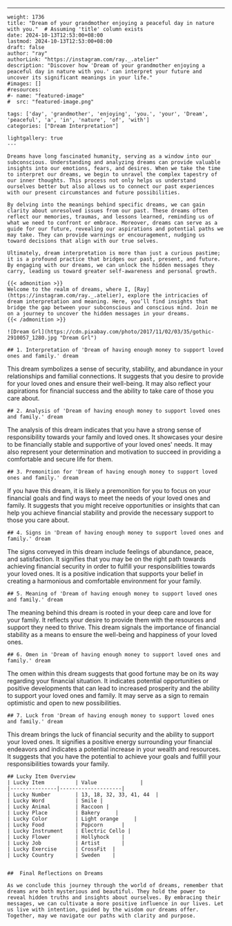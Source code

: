 ---
    weight: 1736
    title: "Dream of your grandmother enjoying a peaceful day in nature with you."  # Assuming 'title' column exists
    date: 2024-10-13T12:53:00+08:00
    lastmod: 2024-10-13T12:53:00+08:00
    draft: false
    author: "ray"
    authorLink: "https://instagram.com/ray._.atelier"
    description: "Discover how 'Dream of your grandmother enjoying a peaceful day in nature with you.' can interpret your future and uncover its significant meanings in your life."
    #images: []
    #resources:
    #- name: "featured-image"
    #  src: "featured-image.png"
    
    tags: ['day', 'grandmother', 'enjoying', 'you.', 'your', 'Dream', 'peaceful', 'a', 'in', 'nature', 'of', 'with']
    categories: ["Dream Interpretation"]
    
    lightgallery: true
    ---
    
    Dreams have long fascinated humanity, serving as a window into our subconscious. Understanding and analyzing dreams can provide valuable insights into our emotions, fears, and desires. When we take the time to interpret our dreams, we begin to unravel the complex tapestry of our inner thoughts. This process not only helps us understand ourselves better but also allows us to connect our past experiences with our present circumstances and future possibilities.
    
    By delving into the meanings behind specific dreams, we can gain clarity about unresolved issues from our past. These dreams often reflect our memories, traumas, and lessons learned, reminding us of what we need to confront or embrace. Moreover, dreams can serve as a guide for our future, revealing our aspirations and potential paths we may take. They can provide warnings or encouragement, nudging us toward decisions that align with our true selves.
    
    Ultimately, dream interpretation is more than just a curious pastime; it is a profound practice that bridges our past, present, and future. By engaging with our dreams, we can unlock the hidden messages they carry, leading us toward greater self-awareness and personal growth.
    
    {{< admonition >}}
    Welcome to the realm of dreams, where I, [Ray](https://instagram.com/ray._.atelier), explore the intricacies of dream interpretation and meaning. Here, you’ll find insights that bridge the gap between your subconscious and conscious mind. Join me on a journey to uncover the hidden messages in your dreams.
    {{< /admonition >}}
    
    ![Dream Grl](https://cdn.pixabay.com/photo/2017/11/02/03/35/gothic-2910057_1280.jpg "Dream Grl")
    
    ## 1. Interpretation of 'Dream of having enough money to support loved ones and family.' dream
    
This dream symbolizes a sense of security, stability, and abundance in your relationships and familial connections. It suggests that you desire to provide for your loved ones and ensure their well-being. It may also reflect your aspirations for financial success and the ability to take care of those you care about.
    
    ## 2. Analysis of 'Dream of having enough money to support loved ones and family.' dream
    
The analysis of this dream indicates that you have a strong sense of responsibility towards your family and loved ones. It showcases your desire to be financially stable and supportive of your loved ones' needs. It may also represent your determination and motivation to succeed in providing a comfortable and secure life for them.
    
    ## 3. Premonition for 'Dream of having enough money to support loved ones and family.' dream
    
If you have this dream, it is likely a premonition for you to focus on your financial goals and find ways to meet the needs of your loved ones and family. It suggests that you might receive opportunities or insights that can help you achieve financial stability and provide the necessary support to those you care about.
    
    ## 4. Signs in 'Dream of having enough money to support loved ones and family.' dream
    
The signs conveyed in this dream include feelings of abundance, peace, and satisfaction. It signifies that you may be on the right path towards achieving financial security in order to fulfill your responsibilities towards your loved ones. It is a positive indication that supports your belief in creating a harmonious and comfortable environment for your family.
    
    ## 5. Meaning of 'Dream of having enough money to support loved ones and family.' dream
    
The meaning behind this dream is rooted in your deep care and love for your family. It reflects your desire to provide them with the resources and support they need to thrive. This dream signals the importance of financial stability as a means to ensure the well-being and happiness of your loved ones.
    
    ## 6. Omen in 'Dream of having enough money to support loved ones and family.' dream
    
The omen within this dream suggests that good fortune may be on its way regarding your financial situation. It indicates potential opportunities or positive developments that can lead to increased prosperity and the ability to support your loved ones and family. It may serve as a sign to remain optimistic and open to new possibilities.
    
    ## 7. Luck from 'Dream of having enough money to support loved ones and family.' dream
    
This dream brings the luck of financial security and the ability to support your loved ones. It signifies a positive energy surrounding your financial endeavors and indicates a potential increase in your wealth and resources. It suggests that you have the potential to achieve your goals and fulfill your responsibilities towards your family.
    
    ## Lucky Item Overview
    | Lucky Item          | Value              |
    |---------------|--------------------|
    | Lucky Number        | 13, 18, 32, 33, 41, 44  |
    | Lucky Word          | Smile |
    | Lucky Animal        | Raccoon |
    | Lucky Place         | Bakery     |
    | Lucky Color         | Light orange     |
    | Lucky Food          | Popcorn      |
    | Lucky Instrument    | Electric Cello |
    | Lucky Flower        | Hollyhock    |
    | Lucky Job           | Artist       |
    | Lucky Exercise      | CrossFit  |
    | Lucky Country       | Sweden    |
    
    
    ##  Final Reflections on Dreams
    
    As we conclude this journey through the world of dreams, remember that dreams are both mysterious and beautiful. They hold the power to reveal hidden truths and insights about ourselves. By embracing their messages, we can cultivate a more positive influence in our lives. Let us live with intention, guided by the wisdom our dreams offer. Together, may we navigate our paths with clarity and purpose.
    